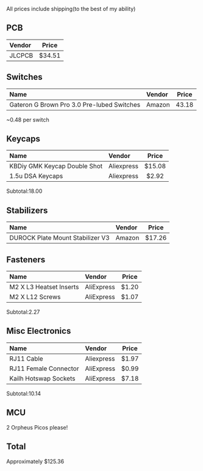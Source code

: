 All prices include shipping(to the best of my ability)
## PCB
|Vendor | Price |
|:---- |:----:|
| JLCPCB | $34.51 |

## Switches
|Name |Vendor | Price |
|:--- |:---- |:----:|
|Gateron G Brown Pro 3.0 Pre-lubed Switches |Amazon |43.18|
~0.48 per switch

## Keycaps
|Name |Vendor | Price |
|:--- |:---- |:----:|
|KBDiy GMK Keycap Double Shot |Aliexpress |$15.08|
|1.5u DSA Keycaps |Aliexpress |$2.92|
Subtotal:18.00

## Stabilizers
|Name |Vendor | Price |
|:--- |:---- |:----:|
|DUROCK Plate Mount Stabilizer V3 |Amazon |$17.26|

## Fasteners
|Name |Vendor | Price |
|:--- |:---- |:----:|
| M2 X L3 Heatset Inserts| AliExpress | $1.20 |
| M2 X L12 Screws| AliExpress |$1.07  |
Subtotal:2.27

## Misc Electronics
|Name |Vendor | Price |
|:--- |:---- |:----:|
| RJ11 Cable| Aliexpress| $1.97|
| RJ11 Female Connector| AliExpress |$0.99  | 
| Kailh Hotswap Sockets| AliExpress | $7.18 |
Subtotal:10.14

## MCU
2 Orpheus Picos please!

## Total
Approximately $125.36
